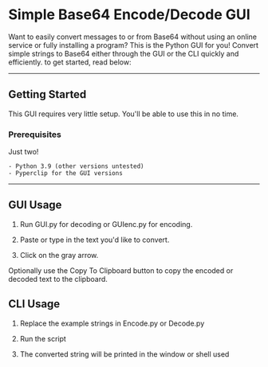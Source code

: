 # Simple Base64 Encode/Decode GUI
Want to easily convert messages to or from Base64 without using an online service or fully installing a program? This is the Python GUI for you! Convert simple  strings to Base64 either through the GUI or the CLI quickly and efficiently. to get started, read below:

---
## Getting Started
This GUI requires very little setup. You'll be able to use this in no time.

### Prerequisites

Just two!

```
- Python 3.9 (other versions untested)
- Pyperclip for the GUI versions
```
---
## GUI Usage

1. Run GUI.py for decoding or GUIenc.py for encoding.

2. Paste or type in the text you'd like to convert.

3. Click on the gray arrow.

 Optionally use the Copy To Clipboard button to copy the encoded or decoded text to the clipboard.
<!---//(TODO: remove pyperclip, find a way to copy with tkinter)
--->
## CLI Usage

1. Replace the example strings in Encode.py or Decode.py

2. Run the script

3. The converted string will be printed in the window or shell used
